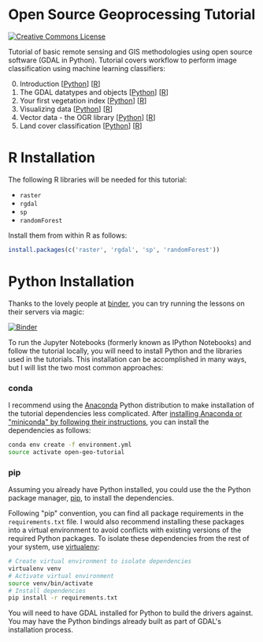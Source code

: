 Open Source Geoprocessing Tutorial
==================================

<a rel="license" href="http://creativecommons.org/licenses/by-sa/4.0/"><img alt="Creative Commons License" style="border-width:0" src="https://i.creativecommons.org/l/by-sa/4.0/80x15.png" /></a><br /><span xmlns:dct="http://purl.org/dc/terms/" property="dct:title"></a>

Tutorial of basic remote sensing and GIS methodologies using open source software (GDAL in Python). Tutorial covers workflow to perform image classification using machine learning classifiers:

0. Introduction [[Python](http://ceholden.github.io/open-geo-tutorial/python/chapter_0_introduction.html)] [[R](http://ceholden.github.io/open-geo-tutorial/R/chapter_0_introduction.html)]
1. The GDAL datatypes and objects [[Python](http://ceholden.github.io/open-geo-tutorial/python/chapter_1_GDALDataset.html)] [[R](http://ceholden.github.io/open-geo-tutorial/R/chapter_1_GDAL.html)]
2. Your first vegetation index [[Python](http://ceholden.github.io/open-geo-tutorial/python/chapter_2_indices.html)] [[R](http://ceholden.github.io/open-geo-tutorial/R/chapter_2_indices.html)]
3. Visualizing data [[Python](http://ceholden.github.io/open-geo-tutorial/python/chapter_3_visualization.html)] [[R](http://ceholden.github.io/open-geo-tutorial/R/chapter_3_visualization.html)]
4. Vector data - the OGR library [[Python](http://ceholden.github.io/open-geo-tutorial/python/chapter_4_vector.html)] [[R](http://ceholden.github.io/open-geo-tutorial/R/chapter_4_vector.html)]
5. Land cover classification [[Python](http://ceholden.github.io/open-geo-tutorial/python/chapter_5_classification.html)] [[R](http://ceholden.github.io/open-geo-tutorial/R/chapter_5_classification.html)]

# R Installation

The following R libraries will be needed for this tutorial:

- `raster`
- `rgdal`
- `sp`
- `randomForest`

Install them from within R as follows:

``` r
install.packages(c('raster', 'rgdal', 'sp', 'randomForest'))
```

# Python Installation

Thanks to the lovely people at [binder](http://mybinder.org/), you can try running the lessons on their servers via magic:

[![Binder](http://mybinder.org/badge.svg)](http://mybinder.org/repo/ceholden/open-geo-tutorial)

To run the Jupyter Notebooks (formerly known as IPython Notebooks) and follow the tutorial locally, you will need to install Python and the libraries used in the tutorials. This installation can be accomplished in many ways, but I will list the two most common approaches:

### conda

I recommend using the [Anaconda](http://conda.pydata.org/docs/) Python distribution to make installation of the tutorial dependencies less complicated. After [installing Anaconda or "miniconda" by following their instructions](http://conda.pydata.org/docs/install/quick.html), you can install the dependencies as follows:

``` bash
conda env create -f environment.yml
source activate open-geo-tutorial
```

### pip

Assuming you already have Python installed, you could use the the Python package manager, [pip](https://en.wikipedia.org/wiki/Pip_(package_manager)), to install the dependencies.

Following "pip" convention, you can find all package requirements in the `requirements.txt` file. I would also recommend installing these packages into a virtual environment to avoid conflicts with existing versions of the required Python packages. To isolate these dependencies from the rest of your system, use [virtualenv](https://virtualenv.pypa.io/en/latest/installation.html):

``` bash
# Create virtual environment to isolate dependencies
virtualenv venv
# Activate virtual environment
source venv/bin/activate
# Install dependencies
pip install -r requirements.txt
```

You will need to have GDAL installed for Python to build the drivers against. You may have the Python bindings already built as part of GDAL's installation process.
